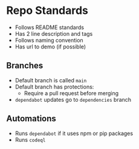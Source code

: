 # Repo Standards
- Follows README standards
- Has 2 line description and tags
- Follows naming convention
- Has url to demo (if possible)

## Branches
- Default branch is called `main`
- Default branch has protections:
	- Require a pull request before merging
- `dependabot` updates go to `dependencies` branch

## Automations
- Runs `dependabot` if it uses npm or pip packages
- Runs `codeql`